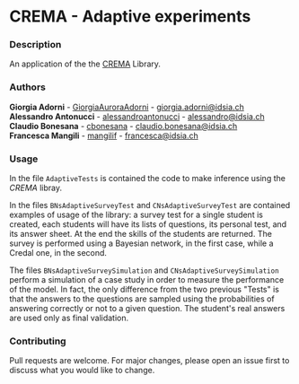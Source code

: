 # CREMA - Adaptive experiments

### Description
An application of the the [CREMA](https://github.com/IDSIA/crema) Library.

### Authors

**Giorgia Adorni** - [GiorgiaAuroraAdorni](https://github.com/GiorgiaAuroraAdorni) - giorgia.adorni@idsia.ch  
**Alessandro Antonucci** - [alessandroantonucci](https://github.com/alessandroantonucci) - alessandro@idsia.ch  
**Claudio Bonesana** - [cbonesana](https://github.com/cbonesana) - claudio.bonesana@idsia.ch  
**Francesca Mangili** - [mangilif](https://github.com/mangilif) - francesca@idsia.ch

### Usage

In the file `AdaptiveTests` is contained the code to make inference using the *CREMA* libray.

In the files `BNsAdaptiveSurveyTest` and `CNsAdaptiveSurveyTest` are contained examples of usage of the library:
a survey test for a single student is created, each students will have its lists of questions, its personal test,
and its answer sheet. At the end the skills of the students are returned.
The survey is performed using a Bayesian network, in the first case, while a Credal one, in the second.

The files `BNsAdaptiveSurveySimulation` and `CNsAdaptiveSurveySimulation` perform a simulation of a case study in
order to measure the performance of the model. In fact, the only difference from the two previous "Tests" is that the
answers to the questions are sampled using the probabilities of answering correctly or not to a given question. 
The student's real answers are used only as final validation.  

### Contributing
Pull requests are welcome. For major changes, please open an issue first to discuss what you would like to change.
